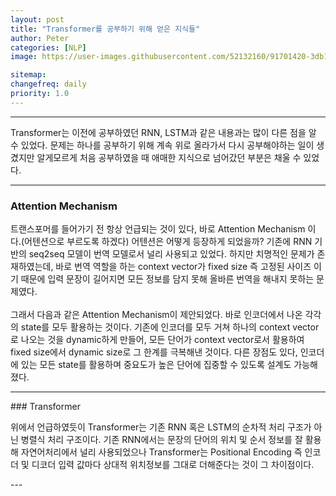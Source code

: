 ```yaml
---
layout: post
title: "Transformer를 공부하기 위해 얻은 지식들"
author: Peter
categories: [NLP]
image: https://user-images.githubusercontent.com/52132160/91701420-3db1f400-ebb2-11ea-8d9e-f11cad524fc0.png

sitemap:
changefreq: daily
priority: 1.0
---
```


---

Transformer는 이전에 공부하였던 RNN, LSTM과 같은 내용과는 많이 다른 점을 알 수 있었다. 문제는 하나를 공부하기 위해 계속 위로 올라가서 다시 공부해야하는 일이 생겼지만 알게모르게 처음 공부하였을 때 애매한 지식으로 넘어갔던 부분은 채울 수 있었다.

---

### Attention Mechanism

<p>
트랜스포머를 들어가기 전 항상 언급되는 것이 있다, 바로 Attention Mechanism 이다.(어텐션으로 부르도록 하겠다)
어텐션은 어떻게 등장하게 되었을까? 기존에 RNN 기반의 seq2seq 모델이 번역 모델로서 널리 사용되고 있었다. 하지만 치명적인 문제가 존재하였는데, 바로 번역 역할을 하는 context vector가 fixed size 즉 고정된 사이즈 이기 때문에 입력 문장이 길어지면 모든 정보를 담지 못해 올바른 번역을 해내지 못하는 문제였다.
<br>
<br>
그래서 다음과 같은 Attention Mechanism이 제안되었다. 바로 인코더에서 나온 각각의 state를 모두 활용하는 것이다. 기존에 인코더를 모두 거쳐 하나의 context vector로 나오는 것을 dynamic하게 만들어, 모든 단어가 context vector로서 활용하여 fixed size에서 dynamic size로 그 한계를 극복해낸 것이다. 다른 장점도 있다, 인코더에 있는 모든 state를 활용하며 중요도가 높은 단어에 집중할 수 있도록 설계도 가능해졌다.
</p>
<hr>
### Transformer

<p>
위에서 언급하였듯이 Transformer는 기존 RNN 혹은 LSTM의 순차적 처리 구조가 아닌 병렬식 처리 구조이다.
기존 RNN에서는 문장의 단어의 위치 및 순서 정보를 잘 활용해 자연어처리에서 널리 사용되었으나 Transformer는 Positional Encoding 즉 인코더 및 디코더 입력 값마다 상대적 위치정보를 그대로 더해준다는 것이 그 차이점이다.
</p>
---
